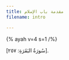 ```yaml
---
title: مقدمة باب الإسلام
filename: intro

---
```

  {% ayah v=4 s=1  /%}

[سُورَةُ البَقَرَةِ: ٢٥٧].












<!--stackedit_data:
eyJoaXN0b3J5IjpbLTIwNDAwOTA3OTEsMTg4NDg5NjU2MCwxNj
UwMTQ4NTg0LDE4ODUzOTYxMjUsMjA0NDUwNzgxMF19
-->